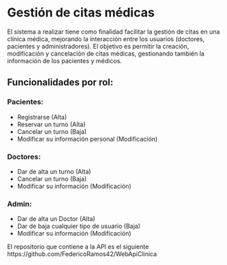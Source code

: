 <h1>Gestión de citas médicas</h1> 
<p>El sistema a realizar tiene como finalidad facilitar la gestión de citas en una clínica médica, mejorando la
interacción entre los usuarios (doctores, pacientes y administradores). El objetivo es permitir la creación,
modificación y cancelación de citas médicas, gestionando también la información de los pacientes y
médicos.</p>

<h2>Funcionalidades por rol:</h2>

<h3>Pacientes:</h3>
<ul>
  <li>Registrarse (Alta)</li>
  <li>Reservar un turno (Alta)</li>
  <li>Cancelar un turno (Baja)</li>
  <li>Modificar su información personal (Modificación)</li>
</ul>

<h3>Doctores:</h3>
<ul>
  <li>Dar de alta un turno (Alta)</li>
  <li>Cancelar un turno (Baja)</li>
  <li>Modificar su información (Modificación)</li>
</ul>

<h3>Admin:</h3>
<ul>
  <li>Dar de alta un Doctor (Alta)</li>
  <li>Dar de baja cualquier tipo de usuario (Baja)</li>
  <li>Modificar su información (Modificación)</li>
</ul>

<p>El repositorio que contiene a la API es el siguiente  https://github.com/FedericoRamos42/WebApiClinica</p>


